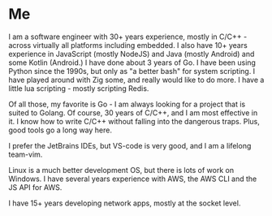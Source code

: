 # Me

I am a software engineer with 30+ years experience, mostly in C/C++ - across virtually all platforms including embedded.
I also have 10+ years experience in JavaScript (mostly NodeJS) and Java (mostly Android) and some Kotlin (Android.)
I have done about 3 years of Go.
I have been using Python since the 1990s, but only as "a better bash" for system scripting.
I have played around with Zig some, and really would like to do more.
I have a little lua scripting - mostly scripting Redis.

Of all those, my favorite is Go - I am always looking for a project that is suited to Golang.
Of course, 30 years of C/C++, and I am most effective in it.
I know how to write C/C++ without falling into the dangerous traps. Plus, good tools go a long way here.

I prefer the JetBrains IDEs, but VS-code is very good, and I am a lifelong team-vim.

Linux is a much better development OS, but there is lots of work on Windows.
I have several years experience with AWS, the AWS CLI and the JS API for AWS.

I have 15+ years developing network apps, mostly at the socket level.
